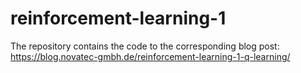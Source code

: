 # reinforcement-learning-1
The repository contains the code to the corresponding blog post:  https://blog.novatec-gmbh.de/reinforcement-learning-1-q-learning/ 

